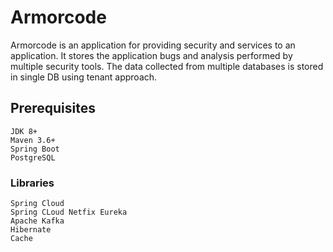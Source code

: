 # Armorcode
Armorcode is an application for providing security and services to an application. It stores the application bugs and analysis performed by multiple security tools.
The data collected from multiple databases is stored in single DB using tenant approach. 

## Prerequisites

```
JDK 8+
Maven 3.6+
Spring Boot
PostgreSQL
```
### Libraries

```
Spring Cloud
Spring CLoud Netfix Eureka
Apache Kafka
Hibernate
Cache
```


